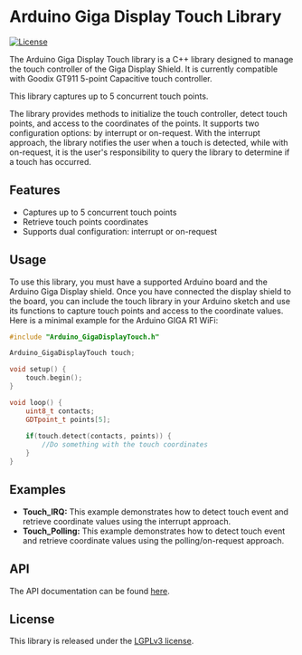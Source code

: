 # Arduino Giga Display Touch Library

[![License](https://img.shields.io/badge/License-LGPLv3-blue.svg)]()

The Arduino Giga Display Touch library is a C++ library designed to manage the touch controller of the Giga Display Shield. It is currently compatible with Goodix GT911 5-point Capacitive touch controller. 

This library captures up to 5 concurrent touch points.

The library provides methods to initialize the touch controller, detect touch points, and access to the coordinates of the points. It supports two configuration options: by interrupt or on-request. With the interrupt approach, the library notifies the user when a touch is detected, while with on-request, it is the user's responsibility to query the library to determine if a touch has occurred.

## Features

- Captures up to 5 concurrent touch points
- Retrieve touch points coordinates
- Supports dual configuration: interrupt or on-request

## Usage

To use this library, you must have a supported Arduino board and the Arduino Giga Display shield. Once you have connected the display shield to the board, you can include the touch library in your Arduino sketch and use its functions to capture touch points and access to the coordinate values. Here is a minimal example for the Arduino GIGA R1 WiFi:

```cpp
#include "Arduino_GigaDisplayTouch.h"

Arduino_GigaDisplayTouch touch;

void setup() {
    touch.begin();
}

void loop() {
    uint8_t contacts;
    GDTpoint_t points[5];
    
    if(touch.detect(contacts, points)) {
        //Do something with the touch coordinates
    }
}
```
## Examples

- **Touch_IRQ:** This example demonstrates how to detect touch event and retrieve coordinate values using the interrupt approach.
- **Touch_Polling:** This example demonstrates how to detect touch event and retrieve coordinate values using the polling/on-request approach.

## API

The API documentation can be found [here](./api.md).

## License

This library is released under the [LGPLv3 license]().